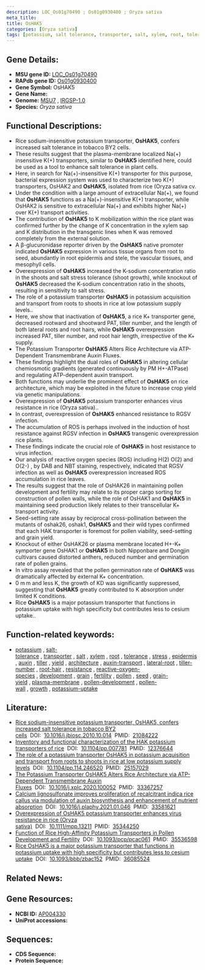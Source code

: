 ```yaml
---
description: LOC_Os01g70490 ; Os01g0930400 ; Oryza sativa
meta_title:
title: OsHAK5
categories: [Oryza sativa]
tags: [potassium, salt tolerance, transporter, salt, xylem, root, tolerance, stress, epidermis, auxin, tiller, yield, architecture, auxin transport, lateral root, tiller number, root hair, resistance, reactive oxygen species, development, grain, fertility, pollen, seed, grain yield, plasma membrane, pollen development, pollen wall, growth, potassium uptake]
---
```


## Gene Details:
- **MSU gene ID:** [LOC_Os01g70490](http://rice.uga.edu/cgi-bin/ORF_infopage.cgi?orf=LOC_Os01g70490)  
- **RAPdb gene ID:** [Os01g0930400](https://rapdb.dna.affrc.go.jp/locus/?name=Os01g0930400)  
- **Gene Symbol:** OsHAK5
- **Gene Name:**
- **Genome:**  [MSU7](http://rice.uga.edu/)&nbsp;,&nbsp;[IRGSP-1.0](https://rapdb.dna.affrc.go.jp/download/irgsp1.html)
- **Species:** *Oryza sativa*

## Functional Descriptions:
   - Rice sodium-insensitive potassium transporter, **OsHAK5**, confers increased salt tolerance in tobacco BY2 cells.
   - These results suggest that the plasma-membrane localized Na(+) insensitive K(+) transporters, similar to **OsHAK5** identified here, could be used as a tool to enhance salt tolerance in plant cells.
   - Here, in search for Na(+)-insensitive K(+) transporter for this purpose, bacterial expression system was used to characterize two K(+) transporters, OsHAK2 and **OsHAK5**, isolated from rice (Oryza sativa cv.
   - Under the condition with a large amount of extracellular Na(+), we found that **OsHAK5** functions as a Na(+)-insensitive K(+) transporter, while OsHAK2 is sensitive to extracellular Na(+) and exhibits higher Na(+) over K(+) transport activities.
   - The contribution of **OsHAK5** to K mobilization within the rice plant was confirmed further by the change of K concentration in the xylem sap and K distribution in the transgenic lines when K was removed completely from the external solution.
   - A β-glucuronidase reporter driven by the **OsHAK5** native promoter indicated **OsHAK5** expression in various tissue organs from root to seed, abundantly in root epidermis and stele, the vascular tissues, and mesophyll cells.
   - Overexpression of **OsHAK5** increased the K-sodium concentration ratio in the shoots and salt stress tolerance (shoot growth), while knockout of **OsHAK5** decreased the K-sodium concentration ratio in the shoots, resulting in sensitivity to salt stress.
   - The role of a potassium transporter **OsHAK5** in potassium acquisition and transport from roots to shoots in rice at low potassium supply levels..
   - Here, we show that inactivation of **OsHAK5**, a rice K+ transporter gene, decreased rootward and shootward PAT, tiller number, and the length of both lateral roots and root hairs, while **OsHAK5** overexpression increased PAT, tiller number, and root hair length, irrespective of the K+ supply.
   - The Potassium Transporter **OsHAK5** Alters Rice Architecture via ATP-Dependent Transmembrane Auxin Fluxes.
   - These findings highlight the dual roles of **OsHAK5** in altering cellular chemiosmotic gradients (generated continuously by PM H+-ATPase) and regulating ATP-dependent auxin transport.
   - Both functions may underlie the prominent effect of **OsHAK5** on rice architecture, which may be exploited in the future to increase crop yield via genetic manipulations.
   - Overexpression of **OsHAK5** potassium transporter enhances virus resistance in rice (Oryza sativa)..
   - In contrast, overexpression of **OsHAK5** enhanced resistance to RGSV infection.
   - The accumulation of ROS is perhaps involved in the induction of host resistance against RGSV infection in **OsHAK5** transgenic overexpression rice plants.
   - These findings indicate the crucial role of **OsHAK5** in host resistance to virus infection.
   - Our analysis of reactive oxygen species (ROS) including H(2) O(2) and O(2-) , by DAB and NBT staining, respectively, indicated that RGSV infection as well as **OsHAK5** overexpression increased ROS accumulation in rice leaves.
   - The results suggest that the role of OsHAK26 in maintaining pollen development and fertility may relate to its proper cargo sorting for construction of pollen walls, while the role of OsHAK1 and **OsHAK5** in maintaining seed production likely relates to their transcellular K+ transport activity.
   - Seed-setting rate assay by reciprocal cross-pollination between the mutants of oshak26, oshak1, **OsHAK5** and their wild types confirmed that each HAK transporter is foremost for pollen viability, seed-setting and grain yield.
   - Knockout of either OsHAK26 or plasma membrane located H+-K+ symporter gene OsHAK1 or **OsHAK5** in both Nipponbare and Dongjin cultivars caused distorted anthers, reduced number and germination rate of pollen grains.
   - In vitro assay revealed that the pollen germination rate of **OsHAK5** was dramatically affected by external K+ concentration.
   - 0 m m and less K, the growth of KD was significantly suppressed, suggesting that **OsHAK5** greatly contributed to K absorption under limited K conditions.
   - Rice **OsHAK5** is a major potassium transporter that functions in potassium uptake with high specificity but contributes less to cesium uptake..

## Function-related keywords:
   - [potassium](/tags/potassium/)&nbsp;,&nbsp;[salt-tolerance](/tags/salt-tolerance/)&nbsp;,&nbsp;[transporter](/tags/transporter/)&nbsp;,&nbsp;[salt](/tags/salt/)&nbsp;,&nbsp;[xylem](/tags/xylem/)&nbsp;,&nbsp;[root](/tags/root/)&nbsp;,&nbsp;[tolerance](/tags/tolerance/)&nbsp;,&nbsp;[stress](/tags/stress/)&nbsp;,&nbsp;[epidermis](/tags/epidermis/)&nbsp;,&nbsp;[auxin](/tags/auxin/)&nbsp;,&nbsp;[tiller](/tags/tiller/)&nbsp;,&nbsp;[yield](/tags/yield/)&nbsp;,&nbsp;[architecture](/tags/architecture/)&nbsp;,&nbsp;[auxin-transport](/tags/auxin-transport/)&nbsp;,&nbsp;[lateral-root](/tags/lateral-root/)&nbsp;,&nbsp;[tiller-number](/tags/tiller-number/)&nbsp;,&nbsp;[root-hair](/tags/root-hair/)&nbsp;,&nbsp;[resistance](/tags/resistance/)&nbsp;,&nbsp;[reactive-oxygen-species](/tags/reactive-oxygen-species/)&nbsp;,&nbsp;[development](/tags/development/)&nbsp;,&nbsp;[grain](/tags/grain/)&nbsp;,&nbsp;[fertility](/tags/fertility/)&nbsp;,&nbsp;[pollen](/tags/pollen/)&nbsp;,&nbsp;[seed](/tags/seed/)&nbsp;,&nbsp;[grain-yield](/tags/grain-yield/)&nbsp;,&nbsp;[plasma-membrane](/tags/plasma-membrane/)&nbsp;,&nbsp;[pollen-development](/tags/pollen-development/)&nbsp;,&nbsp;[pollen-wall](/tags/pollen-wall/)&nbsp;,&nbsp;[growth](/tags/growth/)&nbsp;,&nbsp;[potassium-uptake](/tags/potassium-uptake/)

## Literature:
   - [Rice sodium-insensitive potassium transporter, OsHAK5, confers increased salt tolerance in tobacco BY2 cells](https://www.doi.org/10.1016/j.jbiosc.2010.10.014)&nbsp;&nbsp;DOI:&nbsp;&nbsp;[10.1016/j.jbiosc.2010.10.014](https://www.doi.org/10.1016/j.jbiosc.2010.10.014)&nbsp;&nbsp;PMID:&nbsp;&nbsp;[21084222](https://pubmed.ncbi.nlm.nih.gov/21084222/)
   - [Inventory and functional characterization of the HAK potassium transporters of rice](https://www.doi.org/10.1104/pp.007781)&nbsp;&nbsp;DOI:&nbsp;&nbsp;[10.1104/pp.007781](https://www.doi.org/10.1104/pp.007781)&nbsp;&nbsp;PMID:&nbsp;&nbsp;[12376644](https://pubmed.ncbi.nlm.nih.gov/12376644/)
   - [The role of a potassium transporter OsHAK5 in potassium acquisition and transport from roots to shoots in rice at low potassium supply levels](https://www.doi.org/10.1104/pp.114.246520)&nbsp;&nbsp;DOI:&nbsp;&nbsp;[10.1104/pp.114.246520](https://www.doi.org/10.1104/pp.114.246520)&nbsp;&nbsp;PMID:&nbsp;&nbsp;[25157029](https://pubmed.ncbi.nlm.nih.gov/25157029/)
   - [The Potassium Transporter OsHAK5 Alters Rice Architecture via ATP-Dependent Transmembrane Auxin Fluxes](https://www.doi.org/10.1016/j.xplc.2020.100052)&nbsp;&nbsp;DOI:&nbsp;&nbsp;[10.1016/j.xplc.2020.100052](https://www.doi.org/10.1016/j.xplc.2020.100052)&nbsp;&nbsp;PMID:&nbsp;&nbsp;[33367257](https://pubmed.ncbi.nlm.nih.gov/33367257/)
   - [Calcium lignosulfonate improves proliferation of recalcitrant indica rice callus via modulation of auxin biosynthesis and enhancement of nutrient absorption](https://www.doi.org/10.1016/j.plaphy.2021.01.046)&nbsp;&nbsp;DOI:&nbsp;&nbsp;[10.1016/j.plaphy.2021.01.046](https://www.doi.org/10.1016/j.plaphy.2021.01.046)&nbsp;&nbsp;PMID:&nbsp;&nbsp;[33581621](https://pubmed.ncbi.nlm.nih.gov/33581621/)
   - [Overexpression of OsHAK5 potassium transporter enhances virus resistance in rice (Oryza sativa)](https://www.doi.org/10.1111/mpp.13211)&nbsp;&nbsp;DOI:&nbsp;&nbsp;[10.1111/mpp.13211](https://www.doi.org/10.1111/mpp.13211)&nbsp;&nbsp;PMID:&nbsp;&nbsp;[35344250](https://pubmed.ncbi.nlm.nih.gov/35344250/)
   - [Function of Rice High-Affinity Potassium Transporters in Pollen Development and Fertility](https://www.doi.org/10.1093/pcp/pcac061)&nbsp;&nbsp;DOI:&nbsp;&nbsp;[10.1093/pcp/pcac061](https://www.doi.org/10.1093/pcp/pcac061)&nbsp;&nbsp;PMID:&nbsp;&nbsp;[35536598](https://pubmed.ncbi.nlm.nih.gov/35536598/)
   - [Rice OsHAK5 is a major potassium transporter that functions in potassium uptake with high specificity but contributes less to cesium uptake](https://www.doi.org/10.1093/bbb/zbac152)&nbsp;&nbsp;DOI:&nbsp;&nbsp;[10.1093/bbb/zbac152](https://www.doi.org/10.1093/bbb/zbac152)&nbsp;&nbsp;PMID:&nbsp;&nbsp;[36085524](https://pubmed.ncbi.nlm.nih.gov/36085524/)

## Related News:

## Gene Resources:
- **NCBI ID:**  [AP004330](http://www.ncbi.nlm.nih.gov/nuccore/AP004330)
- **UniProt accessions:** [](https://www.uniprot.org/uniprotkb//entry)

## Sequences:
- **CDS Sequence:**
- **Protein Sequence:**
